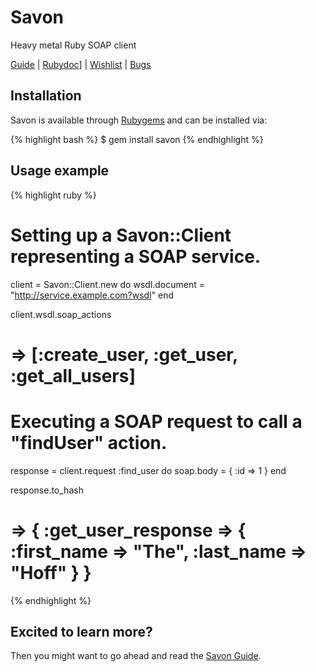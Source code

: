 Savon
=====

Heavy metal Ruby SOAP client

[Guide](http://rubiii.github.com/savon) | [Rubydoc](http://rubydoc.info/gems/savon)] | [Wishlist](http://savon.uservoice.com) | [Bugs](http://github.com/rubiii/savon/issues)

Installation
------------

Savon is available through [Rubygems](http://rubygems.org/gems/savon) and can be installed via:

{% highlight bash %}
$ gem install savon
{% endhighlight %}

Usage example
-------------

{% highlight ruby %}
# Setting up a Savon::Client representing a SOAP service.
client = Savon::Client.new do
  wsdl.document = "http://service.example.com?wsdl"
end

client.wsdl.soap_actions
# => [:create_user, :get_user, :get_all_users]

# Executing a SOAP request to call a "findUser" action.
response = client.request :find_user do
  soap.body = { :id => 1 }
end

response.to_hash
# => { :get_user_response => { :first_name => "The", :last_name => "Hoff" } }
{% endhighlight %}

Excited to learn more?
----------------------

Then you might want to go ahead and read the [Savon Guide](http://rubiii.github.com/savon).
